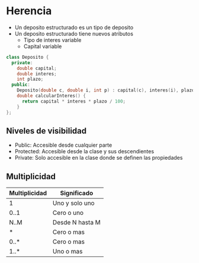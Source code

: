 # Herencia

- Un deposito estructurado es un tipo de deposito
- Un deposito estructurado tiene nuevos atributos
  - Tipo de interes variable
  - Capital variable

```Cpp
class Deposito {
  private:
    double capital;
    double interes;
    int plazo;
  public:
    Deposito(double c, double i, int p) : capital(c), interes(i), plazo(p) {}
    double calcularInteres() {
      return capital * interes * plazo / 100;
    }
};
```

## Niveles de visibilidad

- Public: Accesible desde cualquier parte
- Protected: Accesible desde la clase y sus descendientes
- Private: Solo accesible en la clase donde se definen las propiedades

## Multiplicidad

| Multiplicidad | Significado     |
| ------------- | --------------- |
| 1             | Uno y solo uno  |
| 0..1          | Cero o uno      |
| N..M          | Desde N hasta M |
| \*            | Cero o mas      |
| 0..\*         | Cero o mas      |
| 1..\*         | Uno o mas       |
